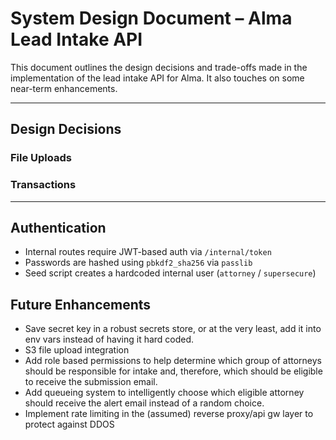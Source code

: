 # System Design Document – Alma Lead Intake API

This document outlines the design decisions and trade-offs made in the implementation of the lead intake API for Alma. It also touches on some near-term enhancements.

---

## Design Decisions

### File Uploads

### Transactions

---

## Authentication

- Internal routes require JWT-based auth via `/internal/token`
- Passwords are hashed using `pbkdf2_sha256` via `passlib`
- Seed script creates a hardcoded internal user (`attorney` / `supersecure`)


## Future Enhancements
- Save secret key in a robust secrets store, or at the very least, add it into env vars instead of having it hard coded.
- S3 file upload integration
- Add role based permissions to help determine which group of attorneys should be responsible for intake and, therefore, which should be eligible to receive the submission email.
- Add queueing system to intelligently choose which eligible attorney should receive the alert email instead of a random choice.
- Implement rate limiting in the (assumed) reverse proxy/api gw layer to protect against DDOS


